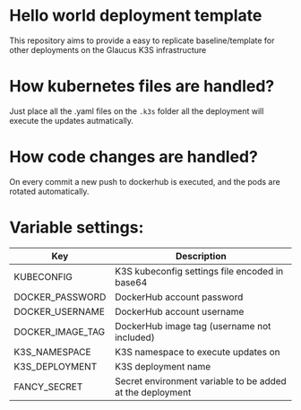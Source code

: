 # Hello world deployment template

This repository aims to provide a easy to replicate baseline/template for other deployments on the Glaucus K3S
infrastructure

# How kubernetes files are handled?

Just place all the .yaml files on the `.k3s` folder all the deployment will execute the updates autmatically.

# How code changes are handled?

On every commit a new push to dockerhub is executed, and the pods are rotated automatically.

# Variable settings:

| Key              | Description                                               |
|------------------|-----------------------------------------------------------|
| KUBECONFIG       | K3S kubeconfig settings file encoded in base64            |
| DOCKER_PASSWORD  | DockerHub account password                                |
| DOCKER_USERNAME  | DockerHub account username                                |
| DOCKER_IMAGE_TAG | DockerHub image tag (username not included)               |
| K3S_NAMESPACE    | K3S namespace to execute updates on                       |
| K3S_DEPLOYMENT   | K3S deployment name                                       |
| FANCY_SECRET     | Secret environment variable to be added at the deployment |
